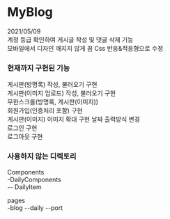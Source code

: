 # MyBlog

2021/05/09   
계정 등급 확인하여 게시글 작성 및 댓글 삭제 기능   
모바일에서 디자인 깨지지 않게 끔 Css 반응&적응형으로 수정
   
### 현재까지 구현된 기능   
게시판(방명록) 작성, 불러오기 구현  
게시판(이미지 업로드) 작성, 불러오기 구현   
무한스크롤(방명록, 게시판(이미지))   
회원가입(인증처리 포함) 구현   
게시판(이미지) 이미지 확대 구현
날짜 출력방식 변경   
로그인 구현   
로그아웃 구현   

### 사용하지 않는 디렉토리
Components   
-DailyComponents   
-- DailyItem   

pages   
-blog
--daily
--port
